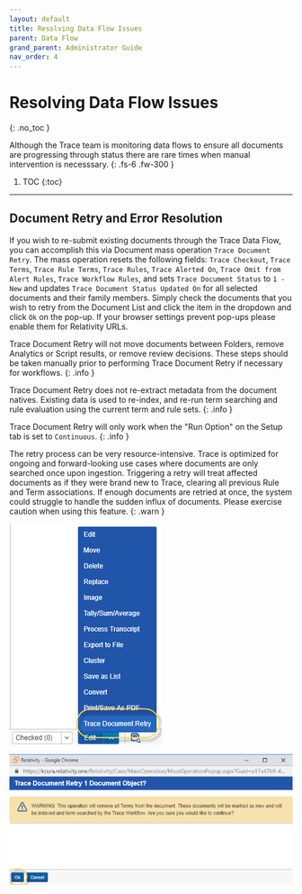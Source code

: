 ```yaml
---
layout: default
title: Resolving Data Flow Issues
parent: Data Flow
grand_parent: Administrator Guide
nav_order: 4
---
```


# Resolving Data Flow Issues
{: .no_toc }


Although the Trace team is monitoring data flows to ensure all documents are progressing through status there are rare times when manual intervention is necesssary.
{: .fs-6 .fw-300 }

1. TOC
{:toc}

---

## Document Retry and Error Resolution

If you wish to re-submit existing documents through the Trace Data Flow, you can accomplish this via Document mass operation `Trace Document Retry`. The mass operation resets the following fields: `Trace Checkout`, `Trace Terms`, `Trace Rule Terms`, `Trace Rules`, `Trace Alerted On`, `Trace Omit from Alert Rules`, `Trace Workflow Rules`, and sets `Trace Document Status` to `1 - New` and updates `Trace Document Status Updated On` for all selected documents and their family members. Simply check the documents that you wish to retry from the Document List and click the item in the dropdown and click `Ok` on the pop-up. If your browser settings prevent pop-ups please enable them for Relativity URLs.

Trace Document Retry will not move documents between Folders, remove Analytics or Script results, or remove review decisions. These steps should be taken manually prior to performing Trace Document Retry if necessary for workflows.
{: .info }

Trace Document Retry does not re-extract metadata from the document natives. Existing data is used to re-index, and re-run term searching and rule evaluation using the current term and rule sets.
{: .info }

Trace Document Retry will only work when the "Run Option" on the Setup tab is set to `Continuous`.
{: .info }

The retry process can be very resource-intensive. Trace is optimized for ongoing and forward-looking use cases where documents are only searched once upon ingestion. Triggering a retry will treat affected documents as if they were brand new to Trace, clearing all previous Rule and Term associations. If enough documents are retried at once, the system could struggle to handle the sudden influx of documents. Please exercise caution when using this feature.
{: .warn }

![](media/document_retry/b67f9b74d4a53cdd71c6d2915c81830d.png)

![](media/document_retry/915f9beb5aa8a35c4a90aae5f23d548c.png)